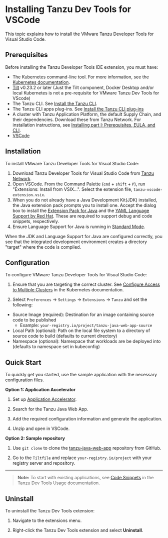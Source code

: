 # Installing Tanzu Dev Tools for VSCode

This topic explains how to install the VMware Tanzu Developer Tools for Visual Studio Code.

## <a id="prerequisites"></a> Prerequisites

Before installing the Tanzu Developer Tools IDE extension, you must have:

- The Kubernetes command-line tool.
For more information, see the [Kubernetes documentation](https://kubernetes.io/docs/tasks/tools/).
- [Tilt](https://docs.tilt.dev/install.html) v0.23.2 or later (Just the Tilt component, Docker Desktop and/or local Kubernetes is not a pre-requisite for VMware Tanzu Dev Tools for VScode)
- The Tanzu CLI. See [Install the Tanzu CLI](../install-general.md#cli-and-plugin).
- The Tanzu CLI apps plug-ins.
  See [Install the Tanzu CLI plug-ins](../install-general.md#cli-and-plugin)
- A cluster with Tanzu Application Platform, the default Supply Chain, and their dependencies. Download these from Tanzu Network. For installation instructions, see [Installing part I: Prerequisites, EULA, and CLI](../install-general.md).
- [VSCode](https://code.visualstudio.com/download)

## <a id="installation"></a> Installation

To install VMware Tanzu Developer Tools for Visual Studio Code:

1. Download Tanzu Developer Tools for Visual Studio Code from [Tanzu Network](https://network.tanzu.vmware.com/products/tanzu-application-platform/).
1. Open VSCode. From the Command Palette (`cmd` + `shift` + `P`), run "Extensions: Install from VSIX...". Select the extension file, `tanzu-vscode-extension.vsix`.
1. When you do not already have a Java Development Kit(JDK) installed, the Java extension pack prompts you to install one.
   Accept the dialog box to install the [Extension Pack for Java](https://marketplace.visualstudio.com/items?itemName=vscjava.vscode-java-pack)
   and the [YAML Language Support by Red Hat](https://marketplace.visualstudio.com/items?itemName=redhat.vscode-yaml).
   These are required to support debug and code snippets, respectively.
1. Ensure Language Support for Java is running in [Standard Mode](https://code.visualstudio.com/docs/java/java-project#_lightweight-mode).

When the JDK and Language Support for Java are configured correctly,
you see that the integrated development environment creates a directory "target" where the code is compiled.

## <a id="configuration"></a> Configuration

To configure VMware Tanzu Developer Tools for Visual Studio Code:

1. Ensure that you are targeting the correct cluster. See [Configure Access to Multiple Clusters](https://kubernetes.io/docs/tasks/access-application-cluster/configure-access-multiple-clusters/) in the
Kubernetes documentation.

2. Select `Preferences` -> `Settings` -> `Extensions` -> `Tanzu` and set the following:
  - Source Image (required): Destination for an image containing source code to be published
    - Example: `your-registry.io/project/tanzu-java-web-app-source`
  - Local Path (optional): Path on the local file system to a directory of source code to build (defaults to current directory)
  - Namespace (optional): Namespace that workloads are be deployed into (defaults to namespace set in kubeconfig)

## <a id="quick-start"></a> Quick Start

To quickly get you started, use the sample application with the necessary configuration files.

**Option 1: Application Accelerator**

1. Set up [Application Accelerator](https://docs.vmware.com/en/Application-Accelerator-for-VMware-Tanzu/index.html).

2. Search for the Tanzu Java Web App.

3. Add the required configuration information and generate the application.

4. Unzip and open in VSCode.

**Option 2: Sample repository**

1. Use `git clone` to clone the [tanzu-java-web-app](https://github.com/sample-accelerators/tanzu-java-web-app) repository from GitHub.

2. Go to the `Tiltfile` and replace `your-registry.io/project` with your registry server and repository.

---

>**Note:** To start with existing applications, see [Code Snippets](usage-getting-started.md#snippets) in the Tanzu Dev Tools Usage documentation.

## <a id="uninstall"></a> Uninstall

To uninstall the Tanzu Dev Tools extension:

1. Navigate to the extensions menu.

2. Right-click the Tanzu Dev Tools extension and select **Uninstall**.
